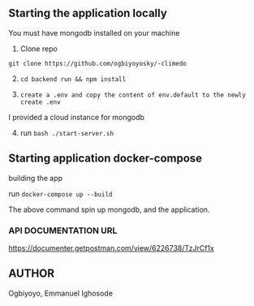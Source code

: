 ## Starting the application locally

You must have  mongodb installed on your machine

1. Clone repo

`git clone https://github.com/ogbiyoyosky/-climedo`

2. `cd backend run && npm install`

3. `create a .env and copy the content of env.default to the newly create .env`

I provided a cloud instance for mongodb

4. run `bash ./start-server.sh`


## Starting application docker-compose

building the app

run `docker-compose up --build`

The above command spin up mongodb,  and the application.

### API DOCUMENTATION URL

https://documenter.getpostman.com/view/6226738/TzJrCf1x

## AUTHOR

Ogbiyoyo, Emmanuel Ighosode
